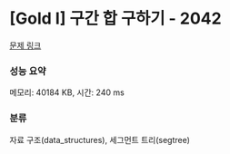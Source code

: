# [Gold I] 구간 합 구하기 - 2042 

[문제 링크](https://www.acmicpc.net/problem/2042) 

### 성능 요약

메모리: 40184 KB, 시간: 240 ms

### 분류

자료 구조(data_structures), 세그먼트 트리(segtree)

